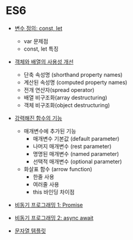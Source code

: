 # ES6

- [변수 정의: const, let](./const-let.md)
  - var 문제점
  - const, let 특징
  
- [객체와 배열의 사용성 개선](./improved-array-and-object.md)
  - 단축 속성명 (shorthand property names)
  - 계산된 속성명 (computed property names)
  - 전개 연산자(spread operator)
  - 배열 비구조화(array destructuring)
  - 객체 비구조화(object destructuring)

- [강력해진 함수의 기능](./function.md)
  - 매개변수에 추가된 기능
    - 매개변수 기본값 (default parameter)
    - 나머지 매개변수 (rest parameter)
    - 명명된 매개변수 (named parameter)
    - 선택적 매개변수 (optional parameter)
  - 화살표 함수 (arrow function)
    - 한줄 사용
    - 여러줄 사용
    - this 바인딩 차이점
    
- [비동기 프로그래밍 1: Promise](./promise.md)

- [비동기 프로그래밍 2: async await](./async-await.md)

- [문자열 템플릿](./template-literals.md)
